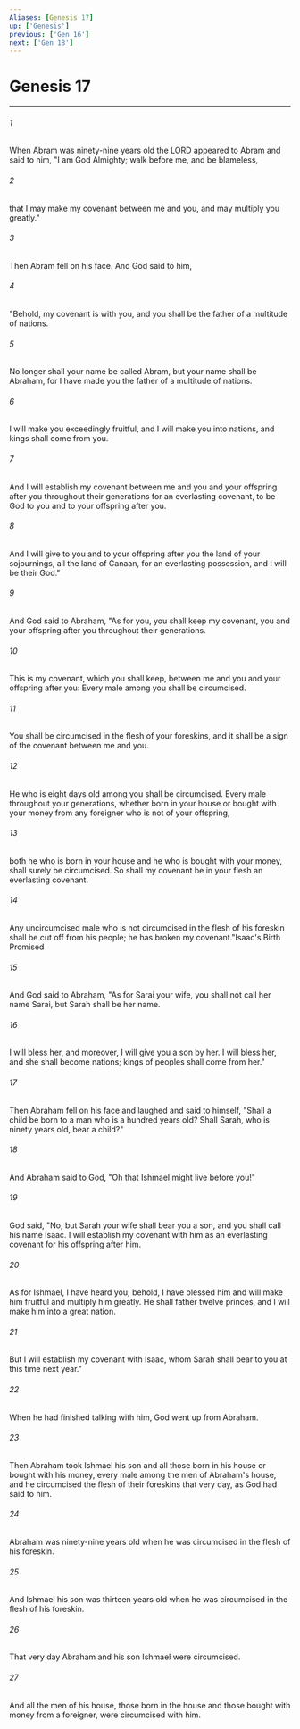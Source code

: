 ```yaml
---
Aliases: [Genesis 17]
up: ['Genesis']
previous: ['Gen 16']
next: ['Gen 18']
---
```

# Genesis 17
***



###### 1 
When Abram was ninety-nine years old the LORD appeared to Abram and said to him, "I am God Almighty; walk before me, and be blameless, 

###### 2 
that I may make my covenant between me and you, and may multiply you greatly." 

###### 3 
Then Abram fell on his face. And God said to him, 

###### 4 
"Behold, my covenant is with you, and you shall be the father of a multitude of nations. 

###### 5 
No longer shall your name be called Abram, but your name shall be Abraham, for I have made you the father of a multitude of nations. 

###### 6 
I will make you exceedingly fruitful, and I will make you into nations, and kings shall come from you. 

###### 7 
And I will establish my covenant between me and you and your offspring after you throughout their generations for an everlasting covenant, to be God to you and to your offspring after you. 

###### 8 
And I will give to you and to your offspring after you the land of your sojournings, all the land of Canaan, for an everlasting possession, and I will be their God." 

###### 9 
And God said to Abraham, "As for you, you shall keep my covenant, you and your offspring after you throughout their generations. 

###### 10 
This is my covenant, which you shall keep, between me and you and your offspring after you: Every male among you shall be circumcised. 

###### 11 
You shall be circumcised in the flesh of your foreskins, and it shall be a sign of the covenant between me and you. 

###### 12 
He who is eight days old among you shall be circumcised. Every male throughout your generations, whether born in your house or bought with your money from any foreigner who is not of your offspring, 

###### 13 
both he who is born in your house and he who is bought with your money, shall surely be circumcised. So shall my covenant be in your flesh an everlasting covenant. 

###### 14 
Any uncircumcised male who is not circumcised in the flesh of his foreskin shall be cut off from his people; he has broken my covenant."Isaac's Birth Promised 

###### 15 
And God said to Abraham, "As for Sarai your wife, you shall not call her name Sarai, but Sarah shall be her name. 

###### 16 
I will bless her, and moreover, I will give you a son by her. I will bless her, and she shall become nations; kings of peoples shall come from her." 

###### 17 
Then Abraham fell on his face and laughed and said to himself, "Shall a child be born to a man who is a hundred years old? Shall Sarah, who is ninety years old, bear a child?" 

###### 18 
And Abraham said to God, "Oh that Ishmael might live before you!" 

###### 19 
God said, "No, but Sarah your wife shall bear you a son, and you shall call his name Isaac. I will establish my covenant with him as an everlasting covenant for his offspring after him. 

###### 20 
As for Ishmael, I have heard you; behold, I have blessed him and will make him fruitful and multiply him greatly. He shall father twelve princes, and I will make him into a great nation. 

###### 21 
But I will establish my covenant with Isaac, whom Sarah shall bear to you at this time next year." 

###### 22 
When he had finished talking with him, God went up from Abraham. 

###### 23 
Then Abraham took Ishmael his son and all those born in his house or bought with his money, every male among the men of Abraham's house, and he circumcised the flesh of their foreskins that very day, as God had said to him. 

###### 24 
Abraham was ninety-nine years old when he was circumcised in the flesh of his foreskin. 

###### 25 
And Ishmael his son was thirteen years old when he was circumcised in the flesh of his foreskin. 

###### 26 
That very day Abraham and his son Ishmael were circumcised. 

###### 27 
And all the men of his house, those born in the house and those bought with money from a foreigner, were circumcised with him.
